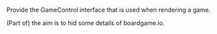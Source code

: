 Provide the GameControl interface that is used when rendering a game.

(Part of) the aim is to hid some details of boardgame.io.